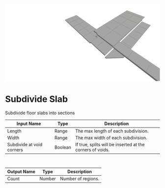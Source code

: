 <img src="preview.png" width="512">
            
# Subdivide Slab

Subdivide floor slabs into sections

|Input Name|Type|Description|
|---|---|---|
|Length|Range|The max length of each subdivision.|
|Width|Range|The max width of each subdivision.|
|Subdivide at void corners|Boolean|If true, splits will be inserted at the corners of voids.|


<br>

|Output Name|Type|Description|
|---|---|---|
|Count|Number|Number of regions.|

